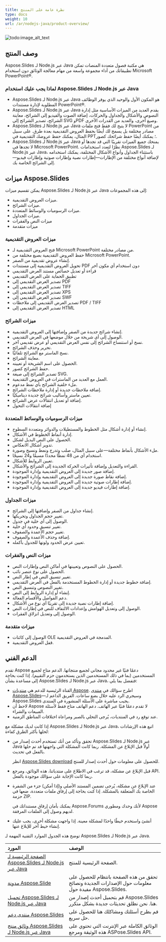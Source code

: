 ```yaml
---
title: نظرة عامة على المنتج
type: docs
weight: 10
url: /ar/nodejs-java/product-overview/
---
```


![todo:image_alt_text](aspose_slides-for-nodejs-via-java.png)

## **وصف المنتج**
Aspose.Slides لـ Node.js عبر Java هي مكتبة فصول متعددة المنصات تمكن تطبيقاتك من أداء مجموعة واسعة من مهام معالجة الوثائق دون استخدام Microsoft PowerPoint®.

### لماذا يجب عليك استخدام Aspose.Slides لـ Node.js عبر Java

- Aspose.Slides لـ Node.js عبر Java هو المكون الأول والوحيد الذي يوفر الوظائف المطلوبة لإدارة مستندات PowerPoint®.
- Aspose.Slides لـ Node.js عبر Java يقدم العديد من الميزات الأساسية مثل إدارة النصوص والأشكال والجداول والحركات، إضافة الصوت والفيديو إلى الشرائح، معاينة الشرائح، تصدير الشرائح إلى SVG وPDF وصيغ أخرى، والعديد من القدرات الأخرى.
- Aspose.Slides لـ Node.js عبر Java لا يتيح لك فقط فتح ملفات PowerPoint من مصادر مختلفة بل يسمح لك أيضًا بحفظ العروض التقديمية بعدة طرق. على سبيل المثال، يمكنك حفظ عروضك التقديمية في PPT؛ يمكنك أيضًا حفظ شرائحك كصور.
- Aspose.Slides لـ Node.js عبر Java يمنحك جميع الميزات تقريبًا التي قد تجدها أو لا تجدها في Microsoft PowerPoint. نظرًا لتعدد استخدامات Aspose.Slides لـ Node.js عبر Java، باستثناء الجداول وأنواع الأشكال المختلفة، يمكنك استخدامه لإضافة أنواع مختلفة من الإطارات—إطارات نصية وإطارات صوتية وإطارات فيديو—إلى الشرائح الخاصة بك.

## **ميزات Aspose.Slides**

يمكن تقسيم ميزات Aspose.Slides لـ Node.js عبر Java إلى هذه المجموعات:

- ميزات العروض التقديمية.
- ميزات الشرائح.
- ميزات الرسوميات والوسائط المتعددة.
- ميزات الجداول.
- ميزات النص والفقرات
- ميزات متقدمة

### **ميزات العروض التقديمية**

- فتح العروض التقديمية لـ Microsoft PowerPoint من مصادر مختلفة.
- حفظ العروض التقديمية بصيغ مختلفة من Microsoft PowerPoint.
- إنشاء عروض تقديمية من الصفر.
- تحويل العروض التقديمية إلى مستندات PDF دون استخدام أي مكون آخر
- قراءة أو تعديل خصائص مستند العرض التقديمي
- تطبيق الحماية على العرض التقديمي
- تصدير العرض التقديمي إلى PDF
- تصدير العرض التقديمي إلى TIFF
- تصدير العرض التقديمي إلى XPS
- تصدير العرض التقديمي إلى SWF
- تصدير العرض التقديمي إلى ملاحظات PDF / TIFF
- تصدير العرض التقديمي إلى HTML

### **ميزات الشرائح**

- إنشاء شرائح جديدة من الصفر وإضافتها إلى العروض التقديمية.
- الوصول إلى أي شريحة من خلال موضعها في العرض التقديمي.
- نسخ أو استنساخ الشرائح إلى نفس العرض التقديمي أو عرض تقديمي آخر.
- تحرير وحذف الشرائح.
- نسخ الماستر مع الشرائح تلقائيًا.
- معاينة الشرائح.
- الحصول على اسم الشريحة أو تعيينه.
- حفظ الشرائح كصور.
- تصدير الشرائح إلى صيغة SVG.
- العمل مع العديد من الماسترات في العروض التقديمية.
- ملء خلفية الشرائح بأي نمط مدعوم.
- إضافة ملاحظات جديدة أو إدارة ملاحظات الشرائح.
- تعيين ماستر وأساليب شرائح جديدة ديناميكيًا.
- إضافة أو تعديل انتقالات عرض الشرائح.
- إضافة انتقالات التحول

### **ميزات الرسوميات والوسائط المتعددة**

- إنشاء أو إدارة أشكال مثل الخطوط والمستطيلات والدوائر ومتعددة السطوح.
- إدارة أنماط الخطوط في الأشكال.
- الحصول على النص البديل لشكل.
- تدوير أشكال الانعكاس.
- ملء الأشكال بأنماط مختلفة—على سبيل المثال، صلب وتدرج ونمط ونسيج وصورة.
- استخدام أي من 48 نمطًا محددًا مسبقًا و24 نسيجًا.
- تعيين الروابط للأشكال.
- القراءة والتعديل وإضافة تأثيرات الحركة الجديدة إلى الشرائح والأشكال.
- إضافة صور جديدة إلى العروض التقديمية وإدارة الموجودة.
- إضافة نقاط صورة جديدة إلى العروض التقديمية وإدارة الموجودة.
- إضافة إطارات صوتية جديدة إلى العروض التقديمية وإدارة الموجودة.
- إضافة إطارات فيديو جديدة إلى العروض التقديمية وإدارة الموجودة.

### **ميزات الجداول**

- إنشاء جداول من الصفر وإضافتها إلى الشرائح.
- تغيير حجم الجداول وتحريكها.
- الوصول إلى أي خلية في جدول.
- تغيير تنسيق وحدود أي خلية.
- تغيير حجم الأعمدة والصفوف.
- إضافة وحذف الأعمدة والصفوف.
- تعيين عرض الحدود ولونها للجدول بأكمله.

### **ميزات النص والفقرات**

- الحصول على النصوص وتعيينها في أماكن النص وإطارات النص.
- الحصول على نوع عنصر نائب.
- تغيير تنسيق النص في إطار النص.
- إضافة خطوط جديدة أو إدارة الخطوط المستخدمة بالفعل في العرض التقديمي.
- تغيير النصوص وتنسيق النص.
- إنشاء أو إدارة الروابط إلى النص.
- دعم الفواصل والأقسام الفعالة.
- إضافة إطارات نصية جديدة إلى تقريبًا أي نوع من الأشكال.
- الوصول إلى وتعديل الهوامش وإعدادات الالتفاف للنص في إطارات النص.
- الوصول إلى وتعديل انزلاق الفقرات.

### **ميزات متقدمة**

- الوصول إلى كائنات OLE المدمجة في العروض التقديمية.
- قفل العروض التقديمية.

## **الدعم الفني**

تقدم Aspose دعمًا فنيًا غير محدود مجاني لجميع منتجاتها. الدعم متاح لجميع المستخدمين (بما في ذلك المستخدمين الذين يستخدمون حزم التقييم). إذا كنت بحاجة إلى مساعدة بشأن Aspose.Slides لـ Node.js عبر Java، فتفضل بما يلي:

- القناة الرئيسية للدعم هي [منتديات Aspose](https://forum.aspose.com/). اطرح سؤالك في [منتدى Aspose.Slides](https://forum.aspose.com/c/slides/11)—وسيجري الرد عليه خلال بضع ساعات. الفريق الداعم لـ Aspose.Slides يجيب مباشرة على الأسئلة المنشورة في المنتدى.
- لاحظ أن Aspose لا تقدم دعمًا فنيًا عبر الهاتف. دعم الهاتف متاح فقط لأسئلة المبيعات والشراء.
- عند توقع رد في المنتديات، يُرجى التحلي بالصبر ومراعاة اختلافات المناطق الزمنية.

إذا كانت لديك مشكلة مع Aspose.Slides لـ Node.js عبر Java، اتبع هذه الإرشادات لحلها بأكثر الطرق كفاءة:

- تحقق وتأكد من أنك تستخدم أحدث إصدار من Aspose.Slides لـ Node.js عبر Java أولاً قبل الإبلاغ عن المشكلة. ربما كانت المشكلة التي واجهتها قد تم حلها بالفعل في تحديث.

  انظر [Aspose.Slides download](https://releases.aspose.com/slides/nodejs-java/) للحصول على معلومات حول أحدث إصدار للمنتج.

- قبل الإبلاغ عن مشكلة، قد ترغب في الاطلاع على منتدياتنا، هذه الوثائق، ومرجع API. ربما كانت الإجابة على سؤالك موجودة بالفعل.

- عند الإبلاغ عن مشكلة، يُرجى تضمين المستند الأصلي و(إذا أمكن) جزء من الشفرة الخاصة بك المتعلقة بالمشكلة. إذا كنت بحاجة إلى إرفاق ملفات متعددة، ضعها في حزمة ZIP.

  يمكنك بأمان إرفاق مستنداتك في Aspose.Forums لأنك وحدك ومطوري Aspose لديهم وصول إلى الملفات المرفقة.

- أنشئ واستخدم خيطًا واحدًا لمشكلة معينة. إذا واجهت مشكلة أخرى، يجب عليك إنشاء خيط آخر للإبلاغ عنها.

توضح هذه الجدول الموارد التقنية المهمة لـ Aspose.Slides لـ Node.js عبر Java.

|**المورد**|**الوصف**|
| :- | :- |
|[الصفحة الرئيسية لـ Aspose.Slides لـ Node.js عبر Java](https://products.aspose.com/slides/nodejs-java/)|الصفحة الرئيسية للمنتج.|
|[مدونة Aspose.Slide](https://blog.aspose.com/category/slides/)|تحقق من هذه الصفحة بانتظام للحصول على معلومات حول الإصدارات الجديدة ونصائح مفيدة حول Aspose.Slides.|
|[تحميل Aspose.Slides لـ Node.js عبر Java](https://releases.aspose.com/slides/nodejs-java/)|قم بتحميل أحدث إصدار من Aspose.Slides هنا. نحن نطلق تحديثات جديدة بشكل متكرر.|
|[منتدى دعم Aspose.Slides](https://forum.aspose.com/c/slides/11)|قم بطرح أسئلتك ومشاكلك هنا للحصول على حل سريع.|
|[وثائق منتج Aspose.Slides لـ Node.js عبر Java](/slides/ar/nodejs-java/)|الوثائق الكاملة عبر الإنترنت التي تحتوي على هذه الوثيقة ومرجع ASPose.Slides API.|
